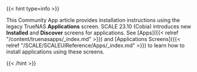 &NewLine;

{{< hint type=info >}}

This Community App article provides installation instructions using the legacy TrueNAS **Applications** screen.
SCALE 23.10 (Cobia) introduces new **Installed** and **Discover** screens for applications.
See [Apps]({{< relref "/content/truenasapps/_index.md" >}}) and [Applications Screens]({{< relref "/SCALE/SCALEUIReference/Apps/_index.md" >}}) to learn how to install applications using these screens.

{{< /hint >}}
